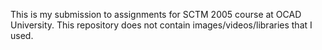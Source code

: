 This is my submission to assignments for SCTM 2005 course at OCAD University. This repository does not contain images/videos/libraries that I used. 
